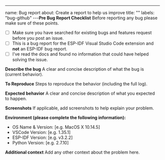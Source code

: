 ---

name: Bug report
about: Create a report to help us improve
title: ""
labels: "bug-github"
---**Pre Bug Report Checklist**
Before reporting any bug please make sure of these points.

- [ ] Make sure you have searched for existing bugs and features request before you post an issue.
- [ ] This is a bug report for the ESP-IDF Visual Studio Code extension and **not** an ESP-IDF bug report.
- [ ] I've read the docs and found no information that could have helped solving the issue.

**Describe the bug**
A clear and concise description of what the bug is (current behavior).

**To Reproduce**
Steps to reproduce the behavior (including the full log).

**Expected behavior**
A clear and concise description of what you expected to happen.

**Screenshots**
If applicable, add screenshots to help explain your problem.

**Environment (please complete the following information):**

- OS Name & Version: [e.g. MacOS X 10.14.5]
- VSCode Version: [e.g. 1.35.1]
- ESP-IDF Version: [e.g. v3.2.2]
- Python Version: [e.g. 2.7.10]

**Additional context**
Add any other context about the problem here.

